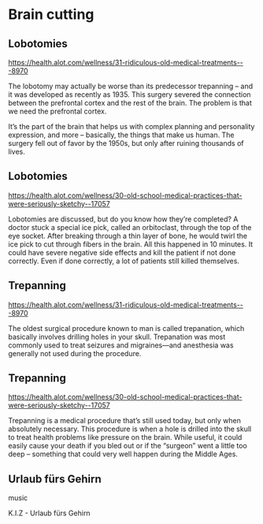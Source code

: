 # Brain cutting

## Lobotomies

<https://health.alot.com/wellness/31-ridiculous-old-medical-treatments---8970>

The lobotomy may actually be worse than its predecessor trepanning – and it was developed as recently as 1935. This surgery severed the connection between the prefrontal cortex and the rest of the brain. The problem is that we need the prefrontal cortex.

It’s the part of the brain that helps us with complex planning and personality expression, and more – basically, the things that make us human. The surgery fell out of favor by the 1950s, but only after ruining thousands of lives.

## Lobotomies

<https://health.alot.com/wellness/30-old-school-medical-practices-that-were-seriously-sketchy--17057>

Lobotomies are discussed, but do you know how they’re completed? A doctor stuck a special ice pick, called an orbitoclast, through the top of the eye socket. After breaking through a thin layer of bone, he would twirl the ice pick to cut through fibers in the brain. All this happened in 10 minutes. It could have severe negative side effects and kill the patient if not done correctly. Even if done correctly, a lot of patients still killed themselves.  

## Trepanning

<https://health.alot.com/wellness/31-ridiculous-old-medical-treatments---8970>

The oldest surgical procedure known to man is called trepanation, which basically involves drilling holes in your skull. Trepanation was most commonly used to treat seizures and migraines—and anesthesia was generally not used during the procedure.

## Trepanning

<https://health.alot.com/wellness/30-old-school-medical-practices-that-were-seriously-sketchy--17057>

Trepanning is a medical procedure that’s still used today, but only when absolutely necessary. This procedure is when a hole is drilled into the skull to treat health problems like pressure on the brain. While useful, it could easily cause your death if you bled out or if the “surgeon” went a little too deep – something that could very well happen during the Middle Ages.

## Urlaub fürs Gehirn

music

K.I.Z - Urlaub fürs Gehirn
